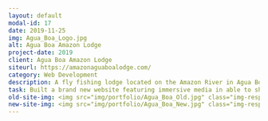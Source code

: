 ```yaml
---
layout: default
modal-id: 17
date: 2019-11-25
img: Agua_Boa_Logo.jpg
alt: Agua Boa Amazon Lodge
project-date: 2019
client: Agua Boa Amazon Lodge
siteurl: https://amazonaguaboalodge.com/
category: Web Development
description: A fly fishing lodge located on the Amazon River in Agua Boa Brazil. Fly-fishermen from around the world have been astounded and charmed by the spectacular and unspoiled rain forest surroundings and of course also by the ultimate fly-fishing experience of sight-fishing for the jungle’s fiercest fighting fish, the Peacock Bass. In addition to the Peacock Bass, fishermen can fish for the now plentiful Pirarucu, the Piranha, the Aruana, the Pacu, and the countless other species that inhabit the Agua Boa.
task: Built a brand new website featuring immersive media in able to showcase the beauty and adventure filled waters of the Amazon River. The website features social media integration, responsive design and full featured videos, photos galleries, fishing reports, and more.
old-site-img: <img src="img/portfolio/Agua_Boa_Old.jpg" class="img-responsive" alt="">
new-site-img: <img src="img/portfolio/Agua_Boa_New.jpg" class="img-responsive" alt="Web Design and SEO in Duluth">
---
```

